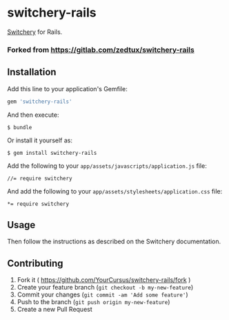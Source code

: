 # switchery-rails

[Switchery](https://github.com/abpetkov/switchery) for Rails.

### Forked from https://gitlab.com/zedtux/switchery-rails

## Installation

Add this line to your application's Gemfile:

```ruby
gem 'switchery-rails'
```

And then execute:

    $ bundle

Or install it yourself as:

    $ gem install switchery-rails

Add the following to your `app/assets/javascripts/application.js` file:

    //= require switchery

And add the following to your `app/assets/stylesheets/application.css` file:

    *= require switchery

## Usage

Then follow the instructions as described on the Switchery documentation.

## Contributing

1. Fork it ( https://github.com/YourCursus/switchery-rails/fork )
2. Create your feature branch (`git checkout -b my-new-feature`)
3. Commit your changes (`git commit -am 'Add some feature'`)
4. Push to the branch (`git push origin my-new-feature`)
5. Create a new Pull Request
